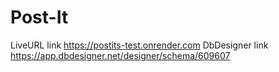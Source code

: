 # Post-It
 LiveURL link
 https://postits-test.onrender.com
DbDesigner link
 https://app.dbdesigner.net/designer/schema/609607

